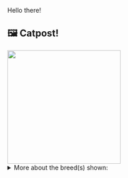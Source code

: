 Hello there!



## 🖼️ Catpost!

<sub>
    <img src="https://cdn2.thecatapi.com/images/bzTBNgVLM.jpg" height="256">
</sub>


<details>
<summary>More about the breed(s) shown:</summary>

Breed: Somali

Description: The Somali lives life to the fullest. He climbs higher, jumps farther, plays harder. Nothing escapes the notice of this highly intelligent and inquisitive cat. Somalis love the company of humans and other animals.

Links:
<ul>
  <li>CFA http://cfa.org/Breeds/BreedsSthruT/Somali.aspx</li>
  <li>Wikipedia https://en.wikipedia.org/wiki/Somali_(cat)</li>
</ul> 

</details>
